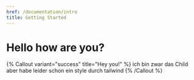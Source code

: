 ```yaml
---
href: /documentation/intro
title: Getting Started
---
```


# Hello how are you?

{% Callout variant="success" title="Hey you!" %}
ich bin zwar das Child aber habe leider schon ein style durch tailwind
{% /Callout %}
